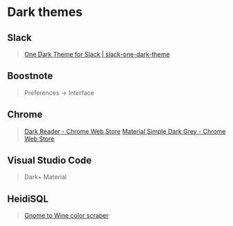 # Dark themes

## Slack 

> [One Dark Theme for Slack | slack-one-dark-theme](https://mallowigi.github.io/slack-one-dark-theme/)

## Boostnote

> Preferences -> Interface

## Chrome

> [Dark Reader - Chrome Web Store](https://chrome.google.com/webstore/detail/dark-reader/eimadpbcbfnmbkopoojfekhnkhdbieeh?hl=en)
> [Material Simple Dark Grey - Chrome Web Store](https://chrome.google.com/webstore/detail/material-simple-dark-grey/ookepigabmicjpgfnmncjiplegcacdbm)

## Visual Studio Code

> Dark+ Material

## HeidiSQL

> [Gnome to Wine color scraper](https://gist.github.com/endolith/74192)